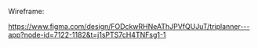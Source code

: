 Wireframe:

https://www.figma.com/design/FODckwRHNeAThJPVfQUJuT/triplanner---app?node-id=7122-1182&t=j1sPTS7cH4TNFsg1-1
